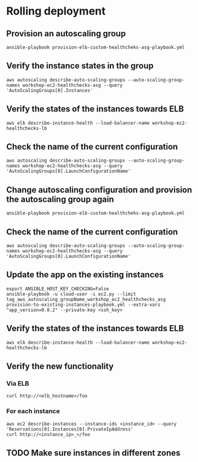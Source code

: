 # Rolling deployment

## Provision an autoscaling group

```
ansible-playbook provision-elb-custom-healthcheks-asg-playbook.yml
```

## Verify the instance states in the group
```
aws autoscaling describe-auto-scaling-groups --auto-scaling-group-names workshop-ec2-healthchecks-asg --query 'AutoScalingGroups[0].Instances'
```


## Verify the states of the instances towards ELB
```
aws elb describe-instance-health --load-balancer-name workshop-ec2-healthchecks-lb 
```

## Check the name of the current configuration
```
aws autoscaling describe-auto-scaling-groups --auto-scaling-group-names workshop-ec2-healthchecks-asg --query 'AutoScalingGroups[0].LaunchConfigurationName'
```

## Change autoscaling configuration and provision the autoscaling group again
```
ansible-playbook provision-elb-custom-healthcheks-asg-playbook.yml
```

## Check the name of the current configuration
```
aws autoscaling describe-auto-scaling-groups --auto-scaling-group-names workshop-ec2-healthchecks-asg --query 'AutoScalingGroups[0].LaunchConfigurationName'
```

## Update the app on the existing instances
```
export ANSIBLE_HOST_KEY_CHECKING=False
ansible-playbook -u cloud-user -i ec2.py --limit tag_aws_autoscaling_groupName_workshop_ec2_healthchecks_asg  provision-to-existing-instances-playbook.yml --extra-vars "app_version=0.0.2" --private-key <ssh_key>
```

## Verify the states of the instances towards ELB
```
aws elb describe-instance-health --load-balancer-name workshop-ec2-healthchecks-lb 
```

## Verify the new functionality
### Via ELB
```
curl http://<elb_hostname>/foo
```
### For each instance
```
aws ec2 describe-instances --instance-ids <instance_id> --query 'Reservations[0].Instances[0].PrivateIpAddress'
curl http://<instance_ip>_>/foo
```

## TODO Make sure instances in different zones 
 

